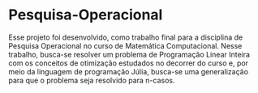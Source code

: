 # Pesquisa-Operacional

Esse projeto foi desenvolvido, como trabalho final para a disciplina de Pesquisa Operacional no curso de Matemática Computacional. Nesse trabalho, busca-se resolver um problema de Programação Linear Inteira com os conceitos de otimização estudados no decorrer do curso e, por meio da linguagem de programação Júlia, busca-se uma generalização para que o problema seja resolvido para n-casos.

